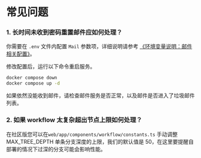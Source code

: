 # 常见问题

### 1. 长时间未收到密码重置邮件应如何处理？

你需要在 `.env` 文件内配置 `Mail` 参数项，详细说明请参考 [《环境变量说明：邮件相关配置》](https://docs.mlchain.khulnasoft.com/v/zh-hans/getting-started/install-self-hosted/environments#you-jian-xiang-guan-pei-zhi)。

修改配置后，运行以下命令重启服务。

```bash
docker compose down
docker compose up -d
```

如果依然没能收到邮件，请检查邮件服务是否正常，以及邮件是否进入了垃圾邮件列表。

### 2. 如果 workflow 太复杂超出节点上限如何处理？

在社区版您可以在`web/app/components/workflow/constants.ts` 手动调整MAX\_TREE\_DEPTH 单条分支深度的上限，我们的默认值是 50，在这里要提醒自部署的情况下过深的分支可能会影响性能。
